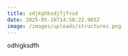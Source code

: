 ```yaml
---
title: sdjkghksdjfjf<sd
date: 2025-05-16T14:58:22.965Z
image: /images/uploads/structures.png
---
```

o﻿dhigksdfh